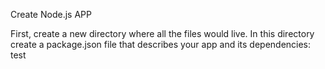 
Create Node.js APP 

First, create a new directory where all the files would live. In this directory create a package.json file that describes your app and its dependencies:
test

